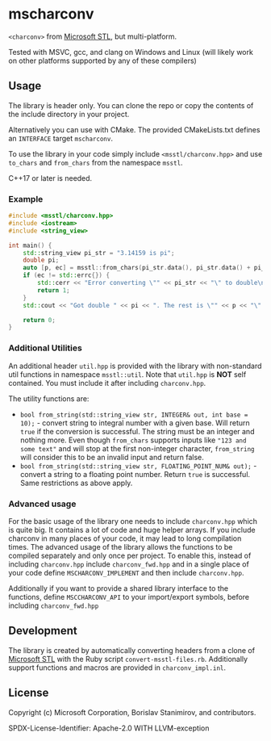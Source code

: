 # mscharconv

`<charconv>` from [Microsoft STL](https://github.com/microsoft/STL), but multi-platform.

Tested with MSVC, gcc, and clang on Windows and Linux (will likely work on other platforms supported by any of these compilers)

## Usage

The library is header only. You can clone the repo or copy the contents of the include directory in your project.

Alternatively you can use with CMake. The provided CMakeLists.txt defines an `INTERFACE` target `mscharconv`.

To use the library in your code simply include `<msstl/charconv.hpp>` and use `to_chars` and `from_chars` from the namespace `msstl`.

C++17 or later is needed.

### Example

```c++
#include <msstl/charconv.hpp>
#include <iostream>
#include <string_view>

int main() {
    std::string_view pi_str = "3.14159 is pi";
    double pi;
    auto [p, ec] = msstl::from_chars(pi_str.data(), pi_str.data() + pi_str.length(), pi);
    if (ec != std::errc{}) {
        std::cerr << "Error converting \"" << pi_str << "\" to double\n";
        return 1;
    }
    std::cout << "Got double " << pi << ". The rest is \"" << p << "\".\n";

    return 0;
}
```

### Additional Utilities

An additional header `util.hpp` is provided with the library with non-standard util functions in namespace `msstl::util`. Note that `util.hpp` is **NOT** self contained. You must include it after including `charconv.hpp`.

The utility functions are:

* `bool from_string(std::string_view str, INTEGER& out, int base = 10);` - convert string to integral number with a given base. Will return `true` if the conversion is successful. The string must be an integer and nothing more. Even though `from_chars` supports inputs like `"123 and some text"` and will stop at the first non-integer character, `from_string` will consider this to be an invalid input and return false.
* `bool from_string(std::string_view str, FLOATING_POINT_NUM& out);` - convert a string to a floating point number. Return `true` is successful. Same restrictions as above apply.

### Advanced usage

For the basic usage of the library one needs to include `charconv.hpp` which is quite big. It contains a lot of code and huge helper arrays. If you include charconv in many places of your code, it may lead to long compilation times. The advanced usage of the library allows the functions to be compiled separately and only once per project. To enable this, instead of including `charconv.hpp` include `charconv_fwd.hpp` and in a single place of your code define `MSCHARCONV_IMPLEMENT` and then include `charconv.hpp`.

Additionally if you want to provide a shared library interface to the functions, define `MSCCHARCONV_API` to your import/export symbols, before including `charconv_fwd.hpp`

## Development

The library is created by automatically converting headers from a clone of [Microsoft STL](https://github.com/microsoft/STL) with the Ruby script `convert-msstl-files.rb`. Additionally support functions and macros are provided in `charconv_impl.inl`.

## License

Copyright (c) Microsoft Corporation, Borislav Stanimirov, and contributors.

SPDX-License-Identifier: Apache-2.0 WITH LLVM-exception
